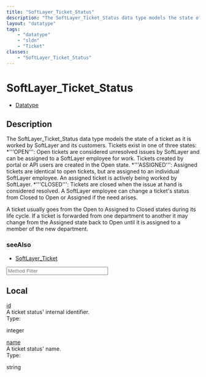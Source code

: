 ```yaml
---
title: "SoftLayer_Ticket_Status"
description: "The SoftLayer_Ticket_Status data type models the state of a ticket as it is worked by SoftLayer and its customers. Ticke... "
layout: "datatype"
tags:
    - "datatype"
    - "sldn"
    - "Ticket"
classes:
    - "SoftLayer_Ticket_Status"
---
```


# SoftLayer_Ticket_Status
<div id='service-datatype'>
    <ul id='sldn-reference-tabs'>
        <li id='datatype'> <a href='/reference/datatypes/SoftLayer_Ticket_Status' >Datatype</a></li>
    </ul>
</div>

## Description 
The SoftLayer_Ticket_Status data type models the state of a ticket as it is worked by SoftLayer and its customers. Tickets exist in one of three states: 
*'''OPEN''': Open tickets are considered unresolved issues by SoftLayer and can be assigned to a SoftLayer employee for work. Tickets created by portal or API users are created in the Open state.
*'''ASSIGNED''': Assigned tickets are identical to open tickets, but are assigned to an individual SoftLayer employee. An assigned ticket is actively being worked by SoftLayer.
*'''CLOSED''': Tickets are closed when the issue at hand is considered resolved. A SoftLayer employee can change a ticket's status from Closed to Open or Assigned if the need arises.


A ticket usually goes from the Open to Assigned to Closed states during its life cycle. If a ticket is forwarded from one department to another it may change from the Assigned state back to Open until it is assigned to a member of the new department. 



### seeAlso

* [SoftLayer_Ticket](/reference/datatypes/SoftLayer_Ticket )




<!-- Service Filer BEGIN -->
<div class="view-filters">
        <div class="clearfix">
            <div class="search-input-box">
                <input placeholder="Method Filter" onkeyup="titleSearch(inputId='prop-input', divId='properties', elementClass='prop-row')" 
                    type="text" id="prop-input" value="" size="30" maxlength="128" class="form-text">
            </div>
        </div>
</div>
<!-- Service Filer END -->

<div id="properties" class="content">
    <div id="localProperties" class="prop-content" >
        <h2>Local</h2>
                <div class='prop-row views-row'>
            <span class='views-field-title'><a href="#id" name=id>id</a></span>
            <div class='views-field-body'>A ticket status' internal identifier. </div>
            <span class="type-label">Type:</span> <div class='type-content'><p>integer</p></div>
        </div>
                <div class='prop-row views-row'>
            <span class='views-field-title'><a href="#name" name=name>name</a></span>
            <div class='views-field-body'>A ticket status' name. </div>
            <span class="type-label">Type:</span> <div class='type-content'><p>string</p></div>
        </div>
            </div>
    </div>



